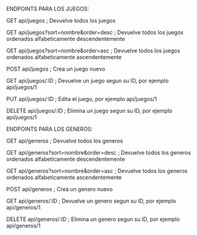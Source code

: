 ENDPOINTS PARA LOS JUEGOS:

GET api/juegos ; Devuelve todos los juegos

GET api/juegos?sort=nombre&order=desc ; Devuelve todos los juegos ordenados alfabeticamente descendentemente

GET api/juegos?sort=nombre&order=asc ; Devuelve todos los juegos ordenados alfabeticamente ascendentemente

POST api/juegos ; Crea un juego nuevo

GET api/juegos/:ID ; Devuelve un juego segun su ID, por ejemplo api/juegos/1

PUT api/juegos/:ID ; Edita el juego, por ejemplo api/juegos/1

DELETE api/juegos/:ID ; Elimina un juego segun su ID, por ejemplo api/juegos/1

ENDPOINTS PARA LOS GENEROS:

GET api/generos ; Devuelve todos los generos

GET api/generos?sort=nombre&order=desc ; Devuelve todos los generos ordenados alfabeticamente descendentemente

GET api/generos?sort=nombre&order=asc ; Devuelve todos los generos ordenados alfabeticamente ascendentemente

POST api/generos ; Crea un genero nuevo

GET api/generos/:ID ; Devuelve un genero segun su ID, por ejemplo api/generos/1

DELETE api/generos/:ID ; Elimina un genero segun su ID, por ejemplo api/generos/1